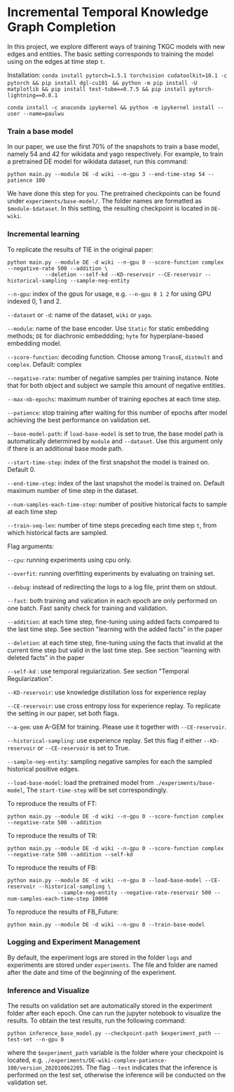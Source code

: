 # Incremental Temporal Knowledge Graph Completion

In this project, we explore different ways of training TKGC models with new edges and entities. The basic setting corresponds to training the model using on the edges at time step `t`. 

Installation:
`conda install pytorch=1.5.1 torchvision cudatoolkit=10.1 -c pytorch && pip install dgl-cu101 `
 `&& python -m pip install -U matplotlib && pip install test-tube==0.7.5 && pip install pytorch-lightning==0.8.1`

`conda install -c anaconda ipykernel && python -m ipykernel install --user --name=paulwu`



### Train a base model
In our paper, we use the first 70% of the snapshots to train a base model, namely 54 and 42 for wikidata and yago respectively. For example, to train a pretrained DE model for wikidata dataset, run this command:
```
python main.py --module DE -d wiki --n-gpu 3 --end-time-step 54 --patience 100
```

We have done this step for you. The pretrained checkpoints can be found under `experiments/base-model/`. The folder names are formatted as `$module-$dataset`. In this setting, the resulting checkpoint is located in `DE-wiki`. 

### Incremental learning
To replicate the results of TIE in the original paper:
```
python main.py --module DE -d wiki --n-gpu 0 --score-function complex --negative-rate 500 --addition \
            --deletion --self-kd --KD-reservoir --CE-reservoir --historical-sampling --sample-neg-entity
```

  `--n-gpu`: index of the gpus for usage, e.g. `--n-gpu 0 1 2` for using GPU indexed 0, 1 and 2.
  
 `--dataset` or `-d`: name of the dataset, `wiki` or  `yago`.
 
 `--module`: name of the base encoder. Use `Static` for static embedding methods; `DE` for diachronic embeddding; `hyte` for hyperplane-based embedding model.

  `--score-function`: decoding function. Choose among `TransE`, `distmult` and `complex`. Default: complex
  
  `--negative-rate`: number of negative samples per training instance. Note that for both object and subject we sample this amount of negative entities.
  
  `--max-nb-epochs`: maximum number of training epoches at each time step.
  
  `--patience`: stop training after waiting for this number of epochs after model achieving the best performance on validation set.
  
   `--base-model-path`: if `load-base-model` is set to true, the base model path is automatically determined by `module` and `--dataset`. Use this argument only if there is an additional base mode path.
   
   
   `--start-time-step`: index of the first snapshot the model is trained on. Default 0.
   
   `--end-time-step`: index of the last snapshot the model is trained on. Default maximum number of time step in the dataset.
   
   `--num-samples-each-time-step`: number of positive historical facts to sample at each time step
   
   `--train-seq-len`: number of time steps preceding each time step `t`, from which historical facts are sampled. 
   
   Flag arguments:
   
   `--cpu`: running experiments using cpu only.
   
   `--overfit`: running overfitting experiments by evaluating on training set.
   
   `--debug`: instead of redirecting the logs to a log file, print them on stdout.
   
   `--fast`: both training and valication in each epoch are only performed on one batch. Fast sanity check for training and validation.  
   
   `--addition`: at each time step, fine-tuning using added facts compared to the last time step. See section "learning with the added facts" in the paper
   
   `--deletion`: at each time step, fine-tuning using the facts that invalid at the current time step but valid in the last time step. See section "learning with deleted facts" in the paper
   
   `--self-kd` : use temporal regularization. See section "Temporal Regularization".
    
   `--KD-reservoir`: use knowledge distillation loss for experience replay
    
   `--CE-reservoir`: use cross entropy loss for experience replay. To replicate the setting in our paper, set both flags.
   
   `--a-gem`: use A-GEM for training. Please use it together with `--CE-reservoir`.
    
   `--historical-sampling`: use experience replay. Set this flag if either `--KD-reservoir` or `--CE-reservoir` is set to True.
    
   `--sample-neg-entity`: sampling negative samples for each the sampled historical positive edges.
   
   `--load-base-model`: load the pretrained model from `./experiments/base-model`,  The `start-time-step` will be set correspondingly.
   
To reproduce the results of FT:

 ```
python main.py --module DE -d wiki --n-gpu 0 --score-function complex --negative-rate 500 --addition 
```

To reproduce the results of TR:
 ```
python main.py --module DE -d wiki --n-gpu 0 --score-function complex --negative-rate 500 --addition --self-kd 
```

To reproduce the results of FB:
```
python main.py --module DE -d wiki --n-gpu 0 --load-base-model --CE-reservoir --historical-sampling \
                --sample-neg-entity --negative-rate-reservoir 500 --num-samples-each-time-step 10000
```


To reproduce the results of FB_Future:
```
python main.py --module DE -d wiki --n-gpu 0 --train-base-model
```

### Logging and Experiment Management
By default, the experiment logs are stored in the folder `logs` and experiments are stored under `experiments`. The file and folder are named after the date and time of the beginning of the experiment.

### Inference and Visualize
The results on validation set are automatically stored in the experiment folder after each epoch. One can run the jupyter notebook to visualize the results.
To obtain the test results, run the following command:
```
python inference_base_model.py --checkpoint-path $experiment_path --test-set --n-gpu 0
```
where the `$experiment_path` variable is the folder where your checkpoint is located, e.g. `./experiments/DE-wiki-complex-patience-100/version_202010062205`. The flag `--test` indicates that the inference is performed on the test set, otherwise the inference will be conducted on the validation set.
